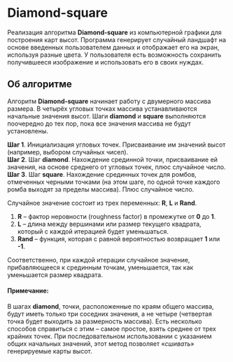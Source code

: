 # Diamond-square
Реализация алгоритма **Diamond-square** из компьютерной графики для построения карт высот.
Программа генерирует случайный ландшафт на основе введенных пользователем данных и отображает его на экран, используя разные цвета.
У пользователя есть возможность сохранить получившееся изображение и использовать его в своих нуждах.
## Об алгоритме
Алгоритм **Diamond-square** начинает работу с двумерного массива размера. В четырёх угловых точках массива устанавливаются начальные значения высот. Шаги **diamond** и **square** выполняются поочередно до тех пор, пока все значения массива не будут установлены.

**Шаг 1**. Инициализация угловых точек. Присваивание им значений высот (например, выбором случайных чисел).  
**Шаг 2**. Шаг **diamond**. Нахождение срединной точки, присваивание ей значения, на основе среднего от угловых точек, плюс случайное число.  
**Шаг 3**. Шаг **square**. Нахождение срединных точек для ромбов, отмеченных черными точками (на этом шаге, по одной точке каждого ромба выходят за пределы массива). Плюс случайное число.

Случайное значение состоит из трех переменных: **R**, **L** и **Rand**.
1. **R** – фактор неровности (roughness factor) в промежутке от **0** до **1**.
2. **L** – длина между вершинами или размер текущего квадрата, который с каждой итерацией будет уменьшаться.
3. **Rand** – функция, которая с равной вероятностью возвращает **1** или **-1**.  

Соответственно, при каждой итерации случайное значение, прибавляющееся к срединным точкам, уменьшается, так как уменьшается размер квадрата.
#### Примечание:
В шагах **diamond**, точки, расположенные по краям общего массива, будут иметь только три соседних значения, а не четыре (четвертая точка будет выходить за размерность массива). Есть несколько способов справиться с этим – самое простое, взять среднее от трех крайних точек. При последовательном использовании с указанием общих начальных значений, этот метод позволяет «*сшивать*» генерируемые карты высот.

